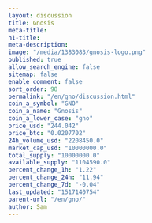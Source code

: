 ```yaml
---
layout: discussion
title: Gnosis
meta-title: 
h1-title: 
meta-description: 
image: "/media/1383083/gnosis-logo.png"
published: true
allow_search_engine: false
sitemap: false
enable_comment: false
sort_order: 98
permalink: "/en/gno/discussion.html"
coin_a_symbol: "GNO"
coin_a_name: "Gnosis"
coin_a_lower_case: "gno"
price_usd: "244.042"
price_btc: "0.0207702"
24h_volume_usd: "2208450.0"
market_cap_usd: "10000000.0"
total_supply: "10000000.0"
available_supply: "1104590.0"
percent_change_1h: "1.22"
percent_change_24h: "11.94"
percent_change_7d: "-0.04"
last_updated: "1517140754"
parent-url: "/en/gno/"
author: Sam
---
```


